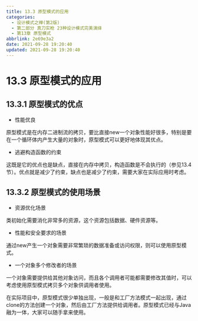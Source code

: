 ```yaml
---
title: 13.3 原型模式的应用
categories:
  - 设计模式之禅(第2版)
  - 第二部分 真刀实枪 23种设计模式完美演绎
  - 第13章 原型模式
abbrlink: 2e69e3a2
date: 2021-09-28 19:20:40
updated: 2021-09-28 19:20:40
---
```

# 13.3 原型模式的应用
## 13.3.1 原型模式的优点
- 性能优良

原型模式是在内存二进制流的拷贝，要比直接new一个对象性能好很多，特别是要在一个循环体内产生大量的对象时，原型模式可以更好地体现其优点。

- 逃避构造函数的约束

这既是它的优点也是缺点，直接在内存中拷贝，构造函数是不会执行的（参见13.4 节）。优点就是减少了约束，缺点也是减少了约束，需要大家在实际应用时考虑。

## 13.3.2 原型模式的使用场景
- 资源优化场景

类初始化需要消化非常多的资源，这个资源包括数据、硬件资源等。

- 性能和安全要求的场景

通过new产生一个对象需要非常繁琐的数据准备或访问权限，则可以使用原型模式。

- 一个对象多个修改者的场景

一个对象需要提供给其他对象访问，而且各个调用者可能都需要修改其值时，可以考虑使用原型模式拷贝多个对象供调用者使用。

在实际项目中，原型模式很少单独出现，一般是和工厂方法模式一起出现，通过clone的方法创建一个对象，然后由工厂方法提供给调用者。原型模式已经与Java融为一体，大家可以随手拿来使用。

